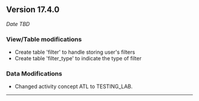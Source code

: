 
## Version 17.4.0
_Date TBD_

### View/Table modifications
* Create table 'filter' to handle storing user's filters
* Create table 'filter_type' to indicate the type of filter 

### Data Modifications
* Changed activity concept ATL to TESTING_LAB.

---

